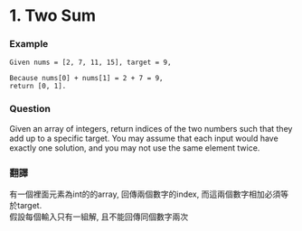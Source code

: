 # 1. Two Sum

### Example
```
Given nums = [2, 7, 11, 15], target = 9,

Because nums[0] + nums[1] = 2 + 7 = 9,
return [0, 1].
```


### Question 
Given an array of integers, return indices of the two numbers such that they add up to a specific target.
You may assume that each input would have exactly one solution, and you may not use the same element twice.

### 翻譯 
有一個裡面元素為int的的array, 回傳兩個數字的index, 而這兩個數字相加必須等於target.  
假設每個輸入只有一組解, 且不能回傳同個數字兩次
